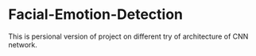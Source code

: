 # Facial-Emotion-Detection
This is persional version of project on different try of architecture of CNN network.
